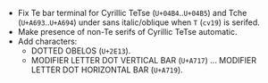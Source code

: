 * Fix Te bar terminal for Cyrillic TeTse (`U+04B4`..`U+04B5`) and Tche (`U+A693`..`U+A694`) under sans italic/oblique when `T` (`cv19`) is serifed.
* Make presence of non-Te serifs of Cyrillic TeTse automatic.
* Add characters:
  - DOTTED OBELOS (`U+2E13`).
  - MODIFIER LETTER DOT VERTICAL BAR (`U+A717`) ... MODIFIER LETTER DOT HORIZONTAL BAR (`U+A719`).

